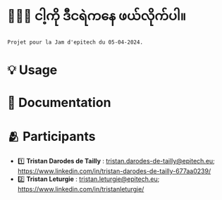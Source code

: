 # 👨🏻‍💻 ငါ့ကို ဒီငရဲကနေ ဖယ်လိုက်ပါ။
    Projet pour la Jam d'epitech du 05-04-2024.

# 💡 Usage


# 📂 Documentation

# 🫂 Participants

- 1️⃣ **Tristan Darodes de Tailly** : tristan.darodes-de-tailly@epitech.eu; https://www.linkedin.com/in/tristan-darodes-de-tailly-677aa0239/
- 2️⃣ **Tristan Leturgie** : tristan.leturgie@epitech.eu; https://www.linkedin.com/in/tristanleturgie/
